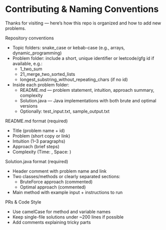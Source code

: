 # Contributing & Naming Conventions

Thanks for visiting — here’s how this repo is organized and how to add new problems.

Repository conventions
- Topic folders: snake_case or kebab-case (e.g., arrays, dynamic_programming)
- Problem folder: include a short, unique identifier or leetcode/gfg id if available, e.g.:
  - 1_two_sum
  - 21_merge_two_sorted_lists
  - longest_substring_without_repeating_chars (if no id)
- Inside each problem folder:
  - README.md — problem statement, intuition, approach summary, complexity
  - Solution.java — Java implementations with both brute and optimal versions
  - Optionally: test_input.txt, sample_output.txt

README.md format (required)
- Title (problem name + id)
- Problem (short copy or link)
- Intuition (1–3 paragraphs)
- Approach (brief steps)
- Complexity (Time: , Space: )

Solution.java format (required)
- Header comment with problem name and link
- Two classes/methods or clearly separated sections:
  - BruteForce approach (commented)
  - Optimal approach (commented)
- Main method with example input + instructions to run

PRs & Code Style
- Use camelCase for method and variable names
- Keep single-file solutions under ~200 lines if possible
- Add comments explaining tricky parts
